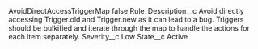 <?xml version="1.0" encoding="UTF-8"?>
<CustomMetadata xmlns="http://soap.sforce.com/2006/04/metadata" xmlns:xsi="http://www.w3.org/2001/XMLSchema-instance" xmlns:xsd="http://www.w3.org/2001/XMLSchema">
    <label>AvoidDirectAccessTriggerMap</label>
    <protected>false</protected>
    <values>
        <field>Rule_Description__c</field>
        <value xsi:type="xsd:string">Avoid directly accessing Trigger.old and Trigger.new as it can lead to a bug. Triggers should be bulkified and iterate through the map to handle the actions for each item separately.</value>
    </values>
    <values>
        <field>Severity__c</field>
        <value xsi:type="xsd:string">Low</value>
    </values>
    <values>
        <field>State__c</field>
        <value xsi:type="xsd:string">Active</value>
    </values>
</CustomMetadata>
